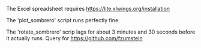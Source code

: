 The Excel spreadsheet requires https://lite.xlwings.org/installation

The 'plot_sombrero' script runs perfectly fine.

The 'rotate_sombrero' scrip lags for about 3 minutes and 30 seconds before it actually runs. Query for https://github.com/fzumstein
